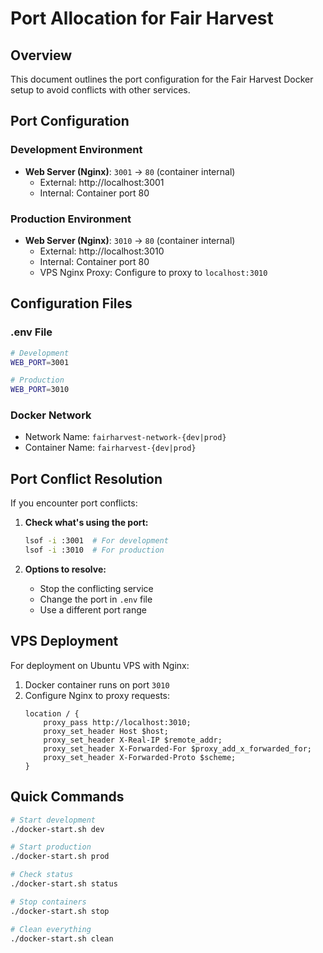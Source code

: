 # Port Allocation for Fair Harvest

## Overview
This document outlines the port configuration for the Fair Harvest Docker setup to avoid conflicts with other services.

## Port Configuration

### Development Environment
- **Web Server (Nginx)**: `3001` → `80` (container internal)
  - External: http://localhost:3001
  - Internal: Container port 80

### Production Environment
- **Web Server (Nginx)**: `3010` → `80` (container internal)
  - External: http://localhost:3010
  - Internal: Container port 80
  - VPS Nginx Proxy: Configure to proxy to `localhost:3010`

## Configuration Files

### .env File
```bash
# Development
WEB_PORT=3001

# Production
WEB_PORT=3010
```

### Docker Network
- Network Name: `fairharvest-network-{dev|prod}`
- Container Name: `fairharvest-{dev|prod}`

## Port Conflict Resolution

If you encounter port conflicts:

1. **Check what's using the port:**
   ```bash
   lsof -i :3001  # For development
   lsof -i :3010  # For production
   ```

2. **Options to resolve:**
   - Stop the conflicting service
   - Change the port in `.env` file
   - Use a different port range

## VPS Deployment

For deployment on Ubuntu VPS with Nginx:

1. Docker container runs on port `3010`
2. Configure Nginx to proxy requests:
   ```nginx
   location / {
       proxy_pass http://localhost:3010;
       proxy_set_header Host $host;
       proxy_set_header X-Real-IP $remote_addr;
       proxy_set_header X-Forwarded-For $proxy_add_x_forwarded_for;
       proxy_set_header X-Forwarded-Proto $scheme;
   }
   ```

## Quick Commands

```bash
# Start development
./docker-start.sh dev

# Start production
./docker-start.sh prod

# Check status
./docker-start.sh status

# Stop containers
./docker-start.sh stop

# Clean everything
./docker-start.sh clean
```